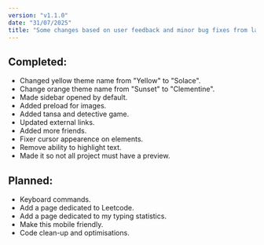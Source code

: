```yaml
---
version: "v1.1.0"
date: "31/07/2025"
title: "Some changes based on user feedback and minor bug fixes from launch."
---
```


## Completed:

- Changed yellow theme name from "Yellow" to "Solace".
- Change orange theme name from "Sunset" to "Clementine".
- Made sidebar opened by default.
- Added preload for images.
- Added tansa and detective game.
- Updated external links.
- Added more friends.
- Fixer cursor appearence on elements.
- Remove ability to highlight text.
- Made it so not all project must have a preview.

## Planned:

- Keyboard commands.
- Add a page dedicated to Leetcode.
- Add a page dedicated to my typing statistics.
- Make this mobile friendly.
- Code clean-up and optimisations.
